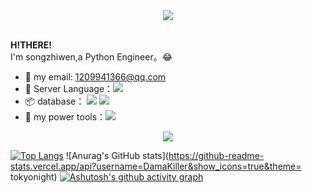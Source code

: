 <div align="center" ><img order-radius="100px" src="https://cdn.jsdelivr.net/gh/sun0225SUN/photos/images/202108300019556.gif"/></div>
<br>


**H!THERE!**  
I'm songzhiwen,a Python Engineer。&#x1f602;  
- :email: my email: 1209941366@qq.com  
- :wrench: Server Language：![](https://img.shields.io/badge/%E6%9C%8D%E5%8A%A1%E7%AB%AF-Python-blue)  
- :package: database： ![](https://img.shields.io/badge/%E6%95%B0%E6%8D%AE%E5%BA%93-SQL-yellow) ![](https://img.shields.io/badge/%E6%95%B0%E6%8D%AE%E5%BA%93-REDIS-red)  
- :microscope: my power tools：![](https://img.shields.io/badge/%E5%86%99%E4%BD%9C%E5%B7%A5%E5%85%B7-VS%20code-blue)
<!-- just img -->
<div align="center"><img src="https://cdn.jsdelivr.net/gh/sun0225SUN/photos/images/202110311924844.png" /></div>


[![Top Langs](https://github-readme-stats.vercel.app/api/top-langs/?username=DamaKiller)](https://github.com/anuraghazra/github-readme-stats) ![Anurag's GitHub stats](https://github-readme-stats.vercel.app/api?username=DamaKiller&show_icons=true&theme= tokyonight)
[![Ashutosh's github activity graph](https://activity-graph.herokuapp.com/graph?username=DamaKiller&theme=react-dark)](https://github.com/ashutosh00710/github-readme-activity-graph)
